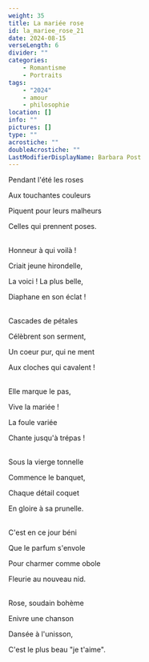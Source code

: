 ```yaml
---
weight: 35
title: La mariée rose
id: la_mariee_rose_21
date: 2024-08-15
verseLength: 6
divider: ""
categories:
    - Romantisme
    - Portraits
tags:
    - "2024"
    - amour
    - philosophie
location: []
info: ""
pictures: []
type: ""
acrostiche: ""
doubleAcrostiche: ""
LastModifierDisplayName: Barbara Post
---
```

Pendant l'été les roses

Aux touchantes couleurs

Piquent pour leurs malheurs

Celles qui prennent poses.

 \
Honneur à qui voilà !

Criait jeune hirondelle,

La voici ! La plus belle,

Diaphane en son éclat !

 \
Cascades de pétales

Célèbrent son serment,

Un coeur pur, qui ne ment

Aux cloches qui cavalent !

 \
Elle marque le pas,

Vive la mariée !

La foule variée

Chante jusqu'à trépas !

 \
Sous la vierge tonnelle

Commence le banquet,

Chaque détail coquet

En gloire à sa prunelle.

 \
C'est en ce jour béni

Que le parfum s'envole

Pour charmer comme obole

Fleurie au nouveau nid.

 \
Rose, soudain bohème

Enivre une chanson

Dansée à l'unisson,

C'est le plus beau "je t'aime".
